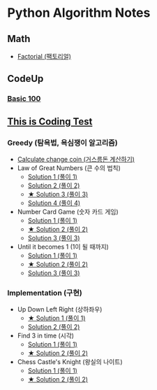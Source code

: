 # Python Algorithm Notes

## Math

- [Factorial (팩토리얼)](./Math/factorial.py)

## CodeUp

### [Basic 100](./CodeUp-Basic100/)

## [This is Coding Test](./ThisIsCT/)

### Greedy (탐욕법, 욕심쟁이 알고리즘)

- [Calculate change coin (거스름돈 계산하기)](./ThisIsCT/Greedy/calculate-change-coin.py)
- Law of Great Numbers (큰 수의 법칙)
  - [Solution 1 (풀이 1)](./ThisIsCT/Greedy/law-of-great-numbers-1.py)
  - [Solution 2 (풀이 2)](./ThisIsCT/Greedy/law-of-great-numbers-2.py)
  - [★ Solution 3 (풀이 3)](./ThisIsCT/Greedy/law-of-great-numbers-3.py)
  - [Solution 4 (풀이 4)](./ThisIsCT/Greedy/law-of-great-numbers-4.py)
- Number Card Game (숫자 카드 게임)
  - [Solution 1 (풀이 1)](./ThisIsCT/Greedy/number-card-game-1.py)
  - [★ Solution 2 (풀이 2)](./ThisIsCT/Greedy/number-card-game-2.py)
  - [Solution 3 (풀이 3)](./ThisIsCT/Greedy/number-card-game-3.py)
- Until it becomes 1 (1이 될 때까지)
  - [Solution 1 (풀이 1)](./ThisIsCT/Greedy/until-it-becomes-one-1.py)
  - [★ Solution 2 (풀이 2)](./ThisIsCT/Greedy/until-it-becomes-one-2.py)
  - [Solution 3 (풀이 3)](./ThisIsCT/Greedy/until-it-becomes-one-3.py)

### Implementation (구현)

- Up Down Left Right (상하좌우)
  - [★ Solution 1 (풀이 1)](./ThisIsCT/Implementation/left-right-up-down-1.py)
  - [Solution 2 (풀이 2)](./ThisIsCT/Implementation/left-right-up-down-2.py)
- Find 3 in time (시각)
  - [Solution 1 (풀이 1)](./ThisIsCT/Implementation/find-three-in-time-1.py)
  - [★ Solution 2 (풀이 2)](./ThisIsCT/Implementation/find-three-in-time-2.py)
- Chess Castle's Knight (왕실의 나이트)
  - [Solution 1 (풀이 1)](./ThisIsCT/Implementation/chess-castle-knight-1.py)
  - [★ Solution 2 (풀이 2)](./ThisIsCT/Implementation/chess-castle-knight-2.py)
